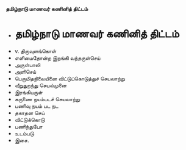 **தமிழ்நாடு மாணவர் கணினித் திட்டம்**
- # தமிழ்நாடு மாணவர் கணினித் திட்டம்
- v. திருவுளங்கொள்
- எளிமைதோன்ற இறங்கி வந்தருள்செய்
- அருள்பாலி
- அளிசெய்
- பெருமிதநிலையினை விட்டுப்கொடுத்துச் செயலாற்று
- வீறுதுறந்து செயல்முனை
- இரங்கியருள்
- கருணை நயம்படச் செயலாற்று
- பணிவு நயம் பட நட
- தகாதன செய்
- விட்டுக்கொடு
- பணிந்துபோ
- உடம்படு
- இசை.

